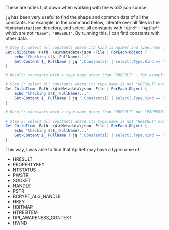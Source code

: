 These are notes I jot down when working with the win32json source.

`jq` has been very useful to find the shape and common data of all the constants. For example, in the command below, I iterate over all files in the `WinMetadata/json` directory, and select all constants with `"Kind": "ApiRef"` which are not `"Name": "HRESULT"`. By running this, I can find constants with other data.

```ps1
# Step 1: select all constants where its kind is ApiRef and type.name is not HRESULT
Get-ChildItem -Path .\WinMetadata\json -File | ForEach-Object {
    echo "Checking $($_.FullName)..."
    Get-Content $_.FullName | jq '.Constants[] | select(.Type.Kind == "ApiRef" and .Type.Name != "HRESULT")'
}

# Result: constants with a type.name other than "HRESULT" - for example "PROPERTYKEY".

# Step 2: select all constants where its type.name is not "HRESULT" nor "PROPERTYKEY"
Get-ChildItem -Path .\WinMetadata\json -File | ForEach-Object {
    echo "Checking $($_.FullName)..."
    Get-Content $_.FullName | jq '.Constants[] | select(.Type.Kind == "ApiRef" and .Type.Name != "HRESULT" and .Type.Name != "PROPERTYKEY")'
}

# Result: constants with a type.name other than "HRESULT" nor "PROPERTYKEY" - for example "NTSTATUS".

# Step 3: select all constants where its type.name is not "HRESULT" nor "PROPERTYKEY" nor "NTSTATUS"
Get-ChildItem -Path .\WinMetadata\json -File | ForEach-Object {
    echo "Checking $($_.FullName)..."
    Get-Content $_.FullName | jq '.Constants[] | select(.Type.Kind == "ApiRef" and .Type.Name != "HRESULT" and .Type.Name != "PROPERTYKEY" and .Type.Name != "NTSTATUS")'
}
```

This way, I was able to find that ApiRef may have a type.name of:
- HRESULT
- PROPERTYKEY
- NTSTATUS
- PWSTR
- SOCKET
- HANDLE
- PSTR
- BCRYPT_ALG_HANDLE
- HKEY
- HBITMAP
- HTREEITEM
- DPI_AWARENESS_CONTEXT
- HWND